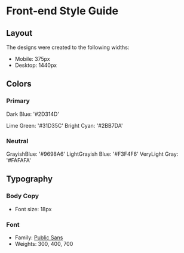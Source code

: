 # Front-end Style Guide

## Layout

The designs were created to the following widths:

- Mobile: 375px
- Desktop: 1440px

## Colors

### Primary

Dark Blue: '#2D314D'

<!-- left of button & right of button -->

Lime Green: '#31D35C'
Bright Cyan: '#2BB7DA'

### Neutral

GrayishBlue: '#9698A6'
LightGrayish Blue: '#F3F4F6'
VeryLight Gray: '#FAFAFA'

## Typography

### Body Copy

- Font size: 18px

### Font

- Family: [Public Sans](https://fonts.google.com/specimen/Public+Sans)
- Weights: 300, 400, 700
